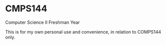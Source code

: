 # CMPS144
Computer Science II Freshman Year


This is for my own personal use and convenience, in relation to COMPS144 only.
